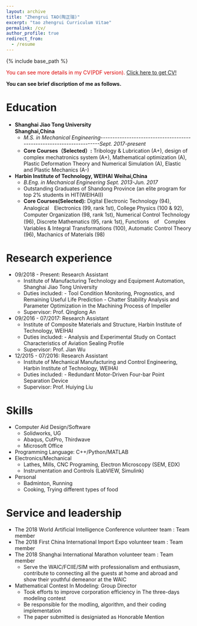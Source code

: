 ```yaml
---
layout: archive
title: "Zhengrui TAO(陶正瑞)"
excerpt: "tao zhengrui Curriculum Vitae"
permalink: /cv/
author_profile: true
redirect_from:
  - /resume
---
```


{% include base_path %}

<font color="#dd0000">You can see more details in my CV(PDF version).</font> [Click here to get CV!](http://zhengruitao.github.io/files/CV_TZR.pdf)
<!-- <embed src="http://zhengruitao.github.io/files/CV_TZR.pdf" width="650" height="1800" type='application/pdf'> -->

**You can see brief discription of me as follows.**

Education
======

* **Shanghai Jiao Tong University　　　　　　　　　　　　　　　　　　　　　　　　　　　　　　　　　　　　　　　　Shanghai,China**<br>
   * *M.S. in Mechanical Engineering----------------------------------------------------------------------Sept. 2017-present*<br>
   * **Core Courses（Selected）:** Tribology & Lubrication (A+), design of complex mechatronics system (A+), Mathematical optimization (A), Plastic Deformation Theory and Numerical Simulation (A), Elastic and Plastic Mechanics (A-)
* **Harbin Institute of Technology, WEIHAI**                                                              **Weihai,China**<br>
   * *B.Eng. in Mechanical Engineering*                                                                    *Sept. 2013-Jun. 2017*<br>
   * Outstanding Graduates of Shandong Province (an elite program for top 2% students in HIT(WEIHAI))
   * **Core Courses(Selected):** Digital Electronic Technology (94), Analogical　Electronics (99, rank 1st), College Physics (100 & 92), Computer Organization (98, rank 1st), Numerical Control Technology (96), Discrete Mathematics (95, rank 1st), Functions　of　Complex Variables & Integral Transformations (100), Automatic Control Theory (96), Machanics of Materials (98)


Research experience
======
* 09/2018 - Present: Research Assistant
  * Institute of Manufacturing Technology and Equipment Automation, Shanghai Jiao Tong University
  * Duties included: - Tool Condition Monitoring, Prognostics, and Remaining Useful Life Prediction
                     - Chatter Stability Analysis and Parameter Optimization in the Machining Process of Impeller
  * Supervisor: Prof. Qinglong An
* 09/2016 - 07/2017: Research Assistant
  * Institute of Composite Materials and Structure, Harbin Institute of Technology, WEIHAI
  * Duties included: - Analysis and Experimental Study on Contact Characteristics of Aviation Sealing Profile
  * Supervisor: Prof. Jian Wu
* 12/2015 - 07/2016: Research Assistant
  * Institute of Mechanical Manufacturing and Control Engineering, Harbin Institute of Technology, WEIHAI
  * Duties included: - Redundant Motor-Driven Four-bar Point Separation Device
  * Supervisor: Prof. Huiying Liu
  
Skills
======
* Computer Aid Design/Software
  * Solidworks, UG
  * Abaqus, CutPro, Thirdwave
  * Microsoft Office
* Programming Language: C++/Python/MATLAB
* Electronics/Mechanical
  * Lathes, Mills, CNC Programing, Electron Microscopy (SEM, EDX)
  * Instrumentation and Controls (LabVIEW, Simulink)
* Personal
  * Badminton, Running
  * Cooking, Trying different types of food

Service and leadership
======
* The 2018 World Artificial Intelligence Conference volunteer team : Team member
* The 2018 First China International Import Expo volunteer team : Team member
* The 2018 Shanghai International Marathon volunteer team : Team member
  * Serve the WAIC/FCIIE/SIM with professionalism and enthusiasm, contribute to connecting all the guests at home and abroad and show their youthful demeanor at the WAIC
* Mathematical Contest In Modeling: Group Director
  * Took efforts to improve corporation efficiency in The three-days modeling contest
  * Be responsible for the modling, algorithm, and their coding implementation
  * The paper submitted is designiated as Honorable Mention
